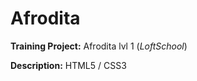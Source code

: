 # Afrodita 

**Training Project:** Afrodita lvl 1 (<i>LoftSchool</i>)

**Description:** HTML5 / CSS3 
